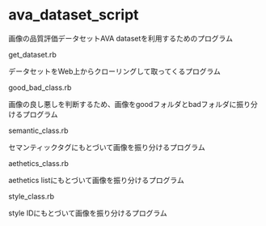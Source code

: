 ava_dataset_script
==================

画像の品質評価データセットAVA datasetを利用するためのプログラム

get_dataset.rb

データセットをWeb上からクローリングして取ってくるプログラム

good_bad_class.rb

画像の良し悪しを判断するため、画像をgoodフォルダとbadフォルダに振り分けるプログラム

semantic_class.rb

セマンティックタグにもとづいて画像を振り分けるプログラム

aethetics_class.rb

aethetics listにもとづいて画像を振り分けるプログラム

style_class.rb

style IDにもとづいて画像を振り分けるプログラム
